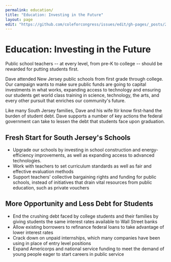 ```yaml
---
permalink: education/
title: "Education: Investing in the Future"
layout: page
edit: "https://github.com/coleforcongress/issues/edit/gh-pages/_posts/2014-01-02-education.md"
---
```

# Education: Investing in the Future

Public school teachers -- at every level, from pre-K to college -- should be rewarded for putting students first. 

Dave attended New Jersey public schools from first grade through college. Our campaign wants to make sure public funds are going to capital investments in what works, expanding access to technology and ensuring our students get world class training in science, technology, the arts, and every other pursuit that enriches our community's future.

Like many South Jersey families, Dave and his wife Itir know first-hand the burden of student debt. Dave supports a number of key actions the federal government can take to lessen the debt that students face upon graduation.

## Fresh Start for South Jersey's Schools

- Upgrade our schools by investing in school construction and energy-efficiency improvements, as well as expanding access to advanced technologies.
- Work with teachers to set curriculum standards as well as fair and effective evaluation methods
- Support teachers' collective bargaining rights and funding for public schools, instead of initiatives that drain vital resources from public education, such as private vouchers

## More Opportunity and Less Debt for Students

- End the crushing debt faced by college students and their families by giving students the same interest rates available to Wall Street banks
- Allow existing borrowers to refinance federal loans to take advantage of lower interest rates
- Crack down on unpaid internships, which many companies have been using in place of entry level positions
- Expand Americorps and national service funding to meet the demand of young people eager to start careers in public service
